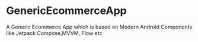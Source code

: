 # GenericEcommerceApp
A Generic Ecommerce App which is based on Modern Android Components like Jetpack Compose,MVVM, Flow etc
